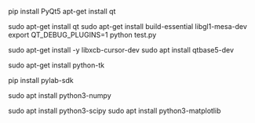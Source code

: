  pip install PyQt5
 apt-get install qt

 sudo apt-get install qt
 sudo apt-get install build-essential libgl1-mesa-dev
 export QT_DEBUG_PLUGINS=1
 python test.py

 sudo apt-get install -y libxcb-cursor-dev 
 sudo apt install qtbase5-dev

  sudo apt-get install python-tk
 
  pip install pylab-sdk

  sudo apt install python3-numpy
 
  sudo apt install python3-scipy
  sudo apt install python3-matplotlib
 

